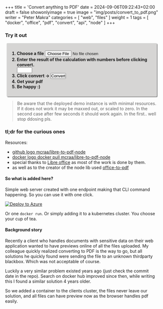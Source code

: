 +++
title = 'Convert anything to PDF'
date = 2024-09-06T09:22:43+02:00
draft = false
showonlyimage = true
image = "img/posts/convert_to_pdf.png"
writer = "Peter Makra"
categories = [ "web", "files" ]
weight = 1
tags = [ "docker", "office", "pdf", "convert", "api", "node" ]
+++



### Try it out
<div style="background: #d6d5d4; padding: 10px; margin: 5px; box-shadow: 2px 2px 2px gray; border-radius: 3px; font-weight: bold"> 
<form id="demo-form">
    <ol>
        <li>
            Choose a file <input id="upload-file" type="file">
        </li>
        <li>
            <span>Enter the result of the calculation with numbers before clicking convert.</span>
            <br />
            <span id="simple-captcha"></span>
            <input style="padding: 0; min-height: 5px; width: 50px; line-height: 1" id="captcha-answer" type="text">
        </li>
        <li>
            <span>Click convert -></span>
            <input style="padding: 0" id="send-file" type="button" value="Convert" onclick="onSubmit()"/>
        </li>
        <li>
            <span>Get your pdf</span>
        </li>
        <li>
            <span>Be happy :)</span>
        </li>
    </ol>
</form>
</div>

<script src="https://www.google.com/recaptcha/api.js"></script>
<script>
    function onSubmit() {
        if ($('input#captcha-answer').val() == window.buzievagy) {
            // todo call api download pdf
            console.log('approved')
            var reader = new FileReader();
            reader.onload = event => {
                var form = new FormData();
                form.append("document", $('#upload-file').prop('files')[0]);
                $.ajax({ 
                    url: 'https://x-foss-convertopdf.whitetree-d4666f7f.northeurope.azurecontainerapps.io/topdf',
                    data: form,
                    cache: false,
                    contentType: false,
                    mimeType: "multipart/form-data",
                    processData: false,
                    method: 'POST',
                    type: 'POST',
                    xhrFields: {
                        responseType: 'blob'
                    },
                    success: function(blob, status, xhr) {                        
                        var filename = "converted.pdf";                       

                       
                        var URL = window.URL || window.webkitURL;
                        var downloadUrl = URL.createObjectURL(blob);
                        // use HTML5 a[download] attribute to specify filename
                        var a = document.createElement("a");
                        // safari doesn't support this yet
                        if (typeof a.download === 'undefined') {
                            window.location.href = downloadUrl;
                        } else {
                            a.href = downloadUrl;
                            a.download = filename;
                            document.body.appendChild(a);
                            a.click();
                        }                        

                        setTimeout(function () { URL.revokeObjectURL(downloadUrl); }, 100); // cleanup                        
                    }
                })
            }
            reader.readAsText($('#upload-file').prop('files')[0]);
        }
    }
    document.addEventListener("DOMContentLoaded", function() {
        var numbers = ["zero", "one", "two", "three", "four", "five", "six", "seven", "eight", "nine"]
        var operands = ["+", "-", "*"]
        var left = Math.floor(Math.random()*10)
        var right = Math.floor(Math.random()*10)
        var op = operands[Math.floor(Math.random()*3)]
        window.buzievagy = eval(`${left} ${op} ${right}`)
        $('span#simple-captcha').text(`${numbers[left]} ${op} ${numbers[right]} =`)
    });
</script>
<button class="g-recaptcha"
        style="display: none"
        data-sitekey="6LcZkD0qAAAAAHkQkStv2njGkKuk-aoTWDBK5frg" 
        data-action='submit'></button>

> Be aware that the deployed demo instance is with minimal resources. 
If it does not work it may be maxxed out, or scaled to zero.
In the second case after few seconds it should work again.
In the first.. well stop ddosing pls.


### tl;dr for the curious ones
Resources:
- <a href="https://github.com/mcraa/libre-to-pdf-node"  class="github" target="_blank">
    <i class="fab fa-github" title="github"></i>
    <span class="screen-reader-text">github logo</span>
    mcraa/libre-to-pdf-node</a>
- <a href="https://hub.docker.com/r/mcraa/libre-to-pdf-node"  class="github" target="_blank">
    <i class="fab fa-docker" title="docker"></i>
    <span class="screen-reader-text">docker logo</span>
    docker pull mcraa/libre-to-pdf-node</a>
- special thanks to [Libre office](https://www.libreoffice.org/) as most of the work is done by them.
- as well as to the creator of the node<i class="fab fa-node-js" title="nodejs"></i> lib used [<i class="fab fa-npm" title="npm"></i> office-to-pdf](https://www.npmjs.com/package/office-to-pdf?activeTab=readme)

#### So what is added here?

Simple web server created with one endpoint making that CLI command happening.
So you can use it with one click.

[![Deploy to Azure](https://aka.ms/deploytoazurebutton)](https://portal.azure.com/#create/Microsoft.Template/uri/https%3A%2F%2Fgist.githubusercontent.com%2Fmcraa%2Ffc199581ecee2ccdb69699d5b66f70d4%2Fraw%2Fe6c87b7485404bdf84230b8b84ca1e7474b94e07%2Farmtemplate-container-pdfconverter.json)

Or one `docker run`.
Or simply adding it to a kubernetes cluster.
You choose your cup of tea.

#### Background story

Recently a client who handles documents with sensitive data on their web application
wanted to have previews online of all the files uploaded.
My colleague quickly realized converting to PDF is the way to go,
but all solutions he quickly found were sending the file to an unknown thirdparty blackbox.
Which was not acceptable of course.

Luckily a very similar problem existed years ago (just check the commit date in the repo).
Search on docker hub improved since then, while writing this I found a similar solution 4 years older.

So we added a container to the clients cluster, the files never leave our solution, and all files can have preview now as the browser handles pdf easily.